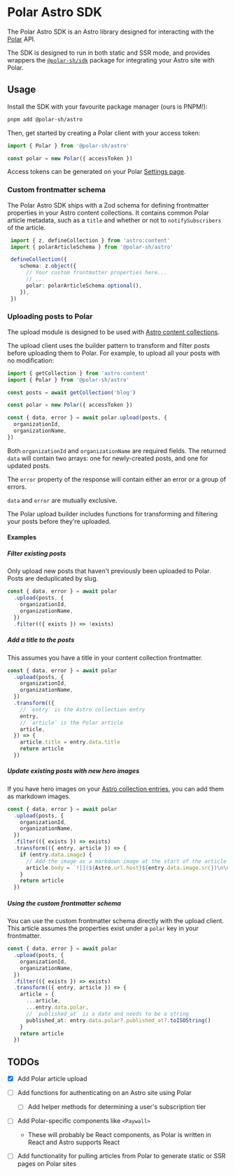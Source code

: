 # Polar Astro SDK

The Polar Astro SDK is an Astro library designed for interacting with the
[Polar](https://polar.sh) API.

The SDK is designed to run in both static and SSR mode, and provides wrappers the
[`@polar-sh/sdk`](https://www.npmjs.com/package/@polar-sh/sdk) package for integrating
your Astro site with Polar.

## Usage

Install the SDK with your favourite package manager (ours is PNPM!):

```bash
pnpm add @polar-sh/astro
```

Then, get started by creating a Polar client with your access token:

```typescript
import { Polar } from '@polar-sh/astro'

const polar = new Polar({ accessToken })
```

Access tokens can be generated on your Polar [Settings page](https://polar.sh/settings).

### Custom frontmatter schema

The Polar Astro SDK ships with a Zod schema for defining frontmatter properties in your
Astro content collections. It contains common Polar article metadata, such as a `title`
and whether or not to `notifySubscribers` of the article.

```typescript
 import { z, defineCollection } from 'astro:content'
 import { polarArticleSchema } from '@polar-sh/astro'

 defineCollection({
    schema: z.object({
      // Your custom frontmatter properties here...
      // ...
      polar: polarArticleSchema.optional(),
    }),
 })
```

### Uploading posts to Polar

The upload module is designed to be used with
[Astro content collections](https://docs.astro.build/en/guides/content-collections/).

The upload client uses the builder pattern to transform and filter posts before
uploading them to Polar. For example, to upload all your posts with no modification:

```typescript
import { getCollection } from 'astro:content'
import { Polar } from '@polar-sh/astro'

const posts = await getCollection('blog')

const polar = new Polar({ accessToken })

const { data, error } = await polar.upload(posts, {
  organizationId,
  organizationName,
})
```

Both `organizationId` and `organizationName` are required fields. The returned `data`
will contain two arrays: one for newly-created posts, and one for updated posts.

The `error` property of the response will contain either an error or a group of errors.

`data` and `error` are mutually exclusive.

The Polar upload builder includes functions for transforming and filtering your posts
before they're uploaded.

#### Examples

##### Filter existing posts

Only upload new posts that haven't previously been uploaded to Polar. Posts are
deduplicated by slug.

```typescript
const { data, error } = await polar
  .upload(posts, {
    organizationId,
    organizationName,
  })
  .filter(({ exists }) => !exists)
```

##### Add a title to the posts

This assumes you have a title in your content collection frontmatter.

```typescript
const { data, error } = await polar
  .upload(posts, {
    organizationId,
    organizationName,
  })
  .transform(({
    // `entry` is the Astro collection entry
    entry,
    // `article` is the Polar article
    article,
  }) => {
    article.title = entry.data.title
    return article
  })
```

##### Update existing posts with new hero images

If you have hero images on your
[Astro collection entries](https://docs.astro.build/en/guides/images/#images-in-content-collections),
you can add them as markdown images.

```typescript
const { data, error } = await polar
  .upload(posts, {
    organizationId,
    organizationName,
  })
  .filter(({ exists }) => exists)
  .transform(({ entry, article }) => {
    if (entry.data.image) {
      // Add the image as a markdown image at the start of the article
      article.body = `![](${Astro.url.host}${entry.data.image.src})\n\n${article.body}`
    }
    return article
  })
```

##### Using the custom frontmatter schema

You can use the custom frontmatter schema directly with the upload client. This article assumes
the properties exist under a `polar` key in your frontmatter.


```typescript
const { data, error } = await polar
  .upload(posts, {
    organizationId,
    organizationName,
  })
  .filter(({ exists }) => exists)
  .transform(({ entry, article }) => {
    article = {
      ...article,
      ...entry.data.polar,
      // `published_at` is a date and needs to be a string
      published_at: entry.data.polar?.published_at?.toISOString()
    }
    return article
  })
```

## TODOs

- [x] Add Polar article upload
- [ ] Add functions for authenticating on an Astro site using Polar
    - [ ] Add helper methods for determining a user's subscription tier
- [ ] Add Polar-specific components like `<Paywall>`
    - These will probably be React components, as Polar is written in React and Astro
      supports React
- [ ] Add functionality for pulling articles from Polar to generate static or SSR
      pages on Polar sites

